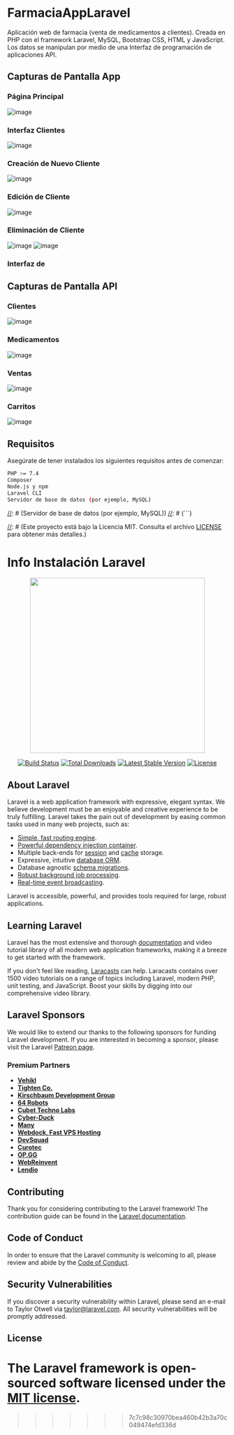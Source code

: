 # FarmaciaAppLaravel
Aplicación web de farmacia (venta de medicamentos a clientes). Creada en PHP con el framework Laravel, MySQL, Bootstrap CSS, HTML y JavaScript. Los datos se manipulan por medio de una Interfaz de programación de aplicaciones API.

## Capturas de Pantalla App
### Página Principal
![image](https://github.com/JeisonRoblero/FarmaciaAppLaravel/assets/89631773/560948ff-85fc-466a-9fe8-e090722759bb)

### Interfaz Clientes
![image](https://github.com/JeisonRoblero/FarmaciaAppLaravel/assets/89631773/c277d2d7-8476-40cd-9587-6dc3d276f55e)

### Creación de Nuevo Cliente
![image](https://github.com/JeisonRoblero/FarmaciaAppLaravel/assets/89631773/ff90895a-91a5-466c-8cf2-ec89d3de88ae)

### Edición de Cliente
![image](https://github.com/JeisonRoblero/FarmaciaAppLaravel/assets/89631773/e873abf8-a54b-44a7-9b62-0dab55ec9467)

### Eliminación de Cliente
![image](https://github.com/JeisonRoblero/FarmaciaAppLaravel/assets/89631773/1c0020c6-f55b-4ccb-8f71-53a0d983e58e)
![image](https://github.com/JeisonRoblero/FarmaciaAppLaravel/assets/89631773/9d82c8d3-d950-4179-872c-0a69493fea3d)

### Interfaz de 



## Capturas de Pantalla API
### Clientes
![image](https://github.com/JeisonRoblero/FarmaciaAppLaravel/assets/89631773/2358aae3-bc4e-461f-9593-bfe38c911373)

### Medicamentos
![image](https://github.com/JeisonRoblero/FarmaciaAppLaravel/assets/89631773/ae4dbe84-cefe-40c5-a083-f83f7026bc82)

### Ventas
![image](https://github.com/JeisonRoblero/FarmaciaAppLaravel/assets/89631773/3f9746d5-3808-4f64-94e2-b81bc4f050ce)

### Carritos
![image](https://github.com/JeisonRoblero/FarmaciaAppLaravel/assets/89631773/40a643c9-48a8-4b14-92a2-858109688365)


## Requisitos

Asegúrate de tener instalados los siguientes requisitos antes de comenzar:

```bash
PHP >= 7.4
Composer
Node.js y npm
Laravel CLI
Servidor de base de datos (por ejemplo, MySQL)
```

[//]: # (FarmaciaAppLaravel)

[//]: # (FarmaciaAppLaravel es una aplicación web desarrollada en Laravel que permite gestionar un inventario de productos farmacéuticos y realizar ventas de manera eficiente en una farmacia.)

[//]: # (## Características)

[//]: # (- Gestión de productos: Agregar, editar, eliminar y buscar productos en el inventario.)
[//]: # (- Gestión de categorías: Categorizar productos para una organización eficiente.)
[//]: # (- Gestión de ventas: Realizar ventas, aplicar descuentos y generar facturas.)
[//]: # (- Roles de usuario: Diferentes roles de usuario con permisos personalizables.)
[//]: # (- Autenticación: Registro y inicio de sesión seguros para usuarios.)

[//]: # (## Requisitos)

[//]: # (Asegúrate de tener instalados los siguientes requisitos antes de comenzar:)

[//]: # (```)
[//]: # (PHP >= 7.4)
[//]: # (Composer)
[//]: # (Node.js y npm)
[//]: # (Laravel CLI)
[//]: # (Servidor de base de datos (por ejemplo, MySQL))
[//]: # (```)

[//]: # (## Instalación)

[//]: # (1. Clona este repositorio en tu máquina local:)

[//]: # (   ```)
[//]: # (   git clone https://github.com/JeisonRoblero/FarmaciaAppLaravel.git)
[//]: # (   ```)

[//]: # (2. Navega al directorio del proyecto:)

[//]: # (   ```)
[//]: # (   cd FarmaciaAppLaravel)
[//]: # (   ```)

[//]: # (3. Instala las dependencias de PHP con Composer:)

[//]: # (   ```)
[//]: # (   composer install)
[//]: # (   ```)

[//]: # (4. Copia el archivo de configuración de entorno y configura las variables de entorno necesarias:)

[//]: # (   ```)
[//]: # (   cp .env.example .env)
[//]: # (   ```)

[//]: # (5. Genera una nueva clave de aplicación:)

[//]: # (   ```)
[//]: # (   php artisan key:generate)
[//]: # (   ```)

[//]: # (6. Configura tu base de datos en el archivo `.env`:)

[//]: # (   ```env)
[//]: # (   DB_CONNECTION=mysql)
[//]: # (   DB_HOST=127.0.0.1)
[//]: # (   DB_PORT=3306)
[//]: # (   DB_DATABASE=your_database_name)
[//]: # (   DB_USERNAME=your_database_username)
[//]: # (   DB_PASSWORD=your_database_password)
[//]: # (   ```)

[//]: # (7. Ejecuta las migraciones y las semillas para configurar la base de datos:)

[//]: # (   ```)
[//]: # (   php artisan migrate --seed)
[//]: # (   ```)

[//]: # (8. Inicia el servidor de desarrollo:)

[//]: # (   ```)
[//]: # (   php artisan serve)
[//]: # (   ```)

[//]: # (9. Accede a la aplicación en tu navegador: `http://localhost:8000`)

[//]: # (## Uso)

[//]: # (- Inicia sesión con las credenciales predeterminadas o crea una nueva cuenta.)
[//]: # (- Explora las diferentes funcionalidades de la aplicación, como la gestión de productos, ventas y roles de usuario.)
[//]: # (- Personaliza la configuración según tus necesidades en el archivo `.env`.)

[//]: # (## Contribución)

[//]: # (Si deseas contribuir a este proyecto, sigue estos pasos:)

[//]: # (1. Haz un fork del repositorio.)
[//]: # (2. Crea una rama para tu función o corrección de bug: `git checkout -b feature/nueva-funcion` o `git checkout -b bugfix/correccion`.)
[//]: # (3. Realiza tus cambios y commitea: `git commit -m "Descripción de los cambios"`.)
[//]: # (4. Sube tus cambios a tu fork: `git push origin feature/nueva-funcion`.)
[//]: # (5. Abre un Pull Request en el repositorio original.)

[//]: # (## Licencia)

[//]: # (Este proyecto está bajo la Licencia MIT. Consulta el archivo [LICENSE](LICENSE) para obtener más detalles.)

[//]: # (## Contacto)

[//]: # (Si tienes preguntas o sugerencias, puedes contactar al autor del proyecto:)

[//]: # (- Nombre: Jeison Roblero)
[//]: # (- Correo electrónico: tu@email.com)

[//]: # (¡Gracias por usar FarmaciaAppLaravel!)











# Info Instalación Laravel

<p align="center"><a href="https://laravel.com" target="_blank"><img src="https://raw.githubusercontent.com/laravel/art/master/logo-lockup/5%20SVG/2%20CMYK/1%20Full%20Color/laravel-logolockup-cmyk-red.svg" width="400"></a></p>

<p align="center">
<a href="https://travis-ci.org/laravel/framework"><img src="https://travis-ci.org/laravel/framework.svg" alt="Build Status"></a>
<a href="https://packagist.org/packages/laravel/framework"><img src="https://img.shields.io/packagist/dt/laravel/framework" alt="Total Downloads"></a>
<a href="https://packagist.org/packages/laravel/framework"><img src="https://img.shields.io/packagist/v/laravel/framework" alt="Latest Stable Version"></a>
<a href="https://packagist.org/packages/laravel/framework"><img src="https://img.shields.io/packagist/l/laravel/framework" alt="License"></a>
</p>

## About Laravel

Laravel is a web application framework with expressive, elegant syntax. We believe development must be an enjoyable and creative experience to be truly fulfilling. Laravel takes the pain out of development by easing common tasks used in many web projects, such as:

- [Simple, fast routing engine](https://laravel.com/docs/routing).
- [Powerful dependency injection container](https://laravel.com/docs/container).
- Multiple back-ends for [session](https://laravel.com/docs/session) and [cache](https://laravel.com/docs/cache) storage.
- Expressive, intuitive [database ORM](https://laravel.com/docs/eloquent).
- Database agnostic [schema migrations](https://laravel.com/docs/migrations).
- [Robust background job processing](https://laravel.com/docs/queues).
- [Real-time event broadcasting](https://laravel.com/docs/broadcasting).

Laravel is accessible, powerful, and provides tools required for large, robust applications.

## Learning Laravel

Laravel has the most extensive and thorough [documentation](https://laravel.com/docs) and video tutorial library of all modern web application frameworks, making it a breeze to get started with the framework.

If you don't feel like reading, [Laracasts](https://laracasts.com) can help. Laracasts contains over 1500 video tutorials on a range of topics including Laravel, modern PHP, unit testing, and JavaScript. Boost your skills by digging into our comprehensive video library.

## Laravel Sponsors

We would like to extend our thanks to the following sponsors for funding Laravel development. If you are interested in becoming a sponsor, please visit the Laravel [Patreon page](https://patreon.com/taylorotwell).

### Premium Partners

- **[Vehikl](https://vehikl.com/)**
- **[Tighten Co.](https://tighten.co)**
- **[Kirschbaum Development Group](https://kirschbaumdevelopment.com)**
- **[64 Robots](https://64robots.com)**
- **[Cubet Techno Labs](https://cubettech.com)**
- **[Cyber-Duck](https://cyber-duck.co.uk)**
- **[Many](https://www.many.co.uk)**
- **[Webdock, Fast VPS Hosting](https://www.webdock.io/en)**
- **[DevSquad](https://devsquad.com)**
- **[Curotec](https://www.curotec.com/services/technologies/laravel/)**
- **[OP.GG](https://op.gg)**
- **[WebReinvent](https://webreinvent.com/?utm_source=laravel&utm_medium=github&utm_campaign=patreon-sponsors)**
- **[Lendio](https://lendio.com)**

## Contributing

Thank you for considering contributing to the Laravel framework! The contribution guide can be found in the [Laravel documentation](https://laravel.com/docs/contributions).

## Code of Conduct

In order to ensure that the Laravel community is welcoming to all, please review and abide by the [Code of Conduct](https://laravel.com/docs/contributions#code-of-conduct).

## Security Vulnerabilities

If you discover a security vulnerability within Laravel, please send an e-mail to Taylor Otwell via [taylor@laravel.com](mailto:taylor@laravel.com). All security vulnerabilities will be promptly addressed.

## License

The Laravel framework is open-sourced software licensed under the [MIT license](https://opensource.org/licenses/MIT).
=======

>>>>>>> 7c7c98c30970bea460b42b3a70c049474efd336d
